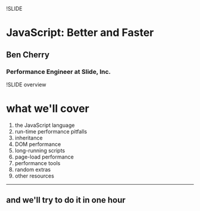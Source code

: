 !SLIDE
# JavaScript: Better and Faster #

## Ben Cherry

### Performance Engineer at Slide, Inc.

!SLIDE overview

# what we'll cover

1. the JavaScript language
2. run-time performance pitfalls
3. inheritance
4. DOM performance
5. long-running scripts
6. page-load performance
7. performance tools
8. random extras
9. other resources

---
## and we'll try to do it in one hour